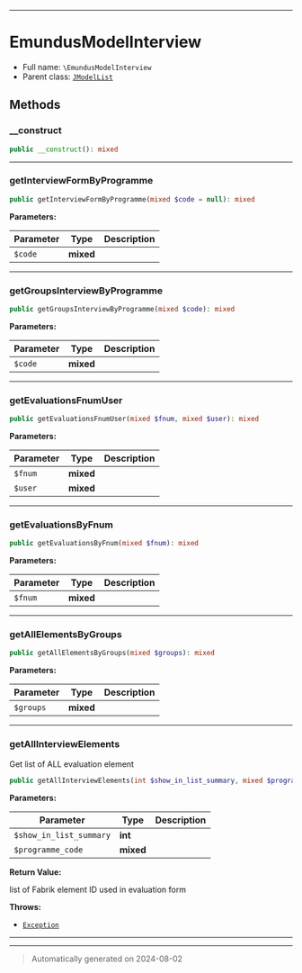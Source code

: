 ***

# EmundusModelInterview





* Full name: `\EmundusModelInterview`
* Parent class: [`JModelList`](./JModelList.md)




## Methods


### __construct



```php
public __construct(): mixed
```












***

### getInterviewFormByProgramme



```php
public getInterviewFormByProgramme(mixed $code = null): mixed
```








**Parameters:**

| Parameter | Type | Description |
|-----------|------|-------------|
| `$code` | **mixed** |  |





***

### getGroupsInterviewByProgramme



```php
public getGroupsInterviewByProgramme(mixed $code): mixed
```








**Parameters:**

| Parameter | Type | Description |
|-----------|------|-------------|
| `$code` | **mixed** |  |





***

### getEvaluationsFnumUser



```php
public getEvaluationsFnumUser(mixed $fnum, mixed $user): mixed
```








**Parameters:**

| Parameter | Type | Description |
|-----------|------|-------------|
| `$fnum` | **mixed** |  |
| `$user` | **mixed** |  |





***

### getEvaluationsByFnum



```php
public getEvaluationsByFnum(mixed $fnum): mixed
```








**Parameters:**

| Parameter | Type | Description |
|-----------|------|-------------|
| `$fnum` | **mixed** |  |





***

### getAllElementsByGroups



```php
public getAllElementsByGroups(mixed $groups): mixed
```








**Parameters:**

| Parameter | Type | Description |
|-----------|------|-------------|
| `$groups` | **mixed** |  |





***

### getAllInterviewElements

Get list of ALL evaluation element

```php
public getAllInterviewElements(int $show_in_list_summary, mixed $programme_code): array
```








**Parameters:**

| Parameter | Type | Description |
|-----------|------|-------------|
| `$show_in_list_summary` | **int** |  |
| `$programme_code` | **mixed** |  |


**Return Value:**

list of Fabrik element ID used in evaluation form



**Throws:**

- [`Exception`](./Exception.md)



***


***
> Automatically generated on 2024-08-02
